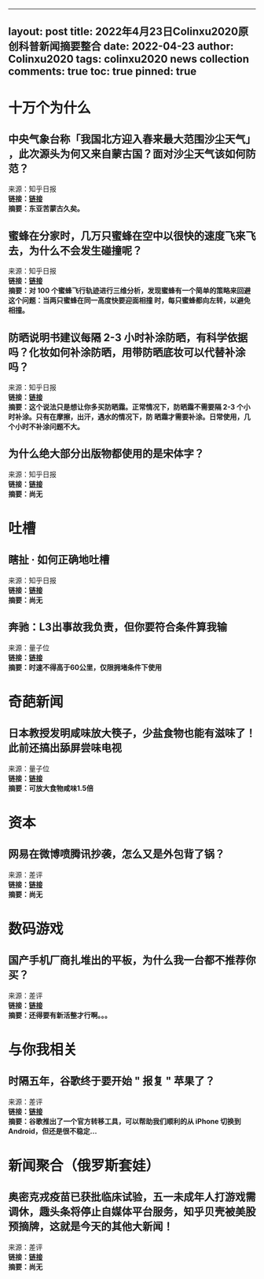 
---
layout: post
title: 2022年4月23日Colinxu2020原创科普新闻摘要整合
date: 2022-04-23
author: Colinxu2020
tags: colinxu2020 news collection
comments: true
toc: true
pinned: true
---
        
# 十万个为什么

## 中央气象台称「我国北方迎入春来最大范围沙尘天气」 ，此次源头为何又来自蒙古国？面对沙尘天气该如何防范？
来源：知乎日报<br>
**链接：[链接](http://daily.zhihu.com/story/9747858)**<br>
**摘要：东亚苦蒙古久矣。**
        
## 蜜蜂在分家时，几万只蜜蜂在空中以很快的速度飞来飞去，为什么不会发生碰撞呢？
来源：知乎日报<br>
**链接：[链接](http://daily.zhihu.com/story/9747846)**<br>
**摘要：对 100 个蜜蜂飞行轨迹进行三维分析，发现蜜蜂有一个简单的策略来回避这个问题：当两只蜜蜂在同一高度快要迎面相撞 时，每只蜜蜂都向左转，以避免相撞。**
        
## 防晒说明书建议每隔 2-3 小时补涂防晒，有科学依据吗？化妆如何补涂防晒，用带防晒底妆可以代替补涂吗？
来源：知乎日报<br>
**链接：[链接](http://daily.zhihu.com/story/9747766)**<br>
**摘要：这个说法只是想让你多买防晒霜。正常情况下，防晒霜不需要隔 2-3 个小时补涂。只有在摩擦，出汗，遇水的情况下，防 晒霜才需要补涂。日常使用，几个小时不补涂问题不大。**
        
## 为什么绝大部分出版物都使用的是宋体字？
来源：知乎日报<br>
**链接：[链接](http://daily.zhihu.com/story/9747778)**<br>
**摘要：尚无**
        
# 吐槽

## 瞎扯 · 如何正确地吐槽
来源：知乎日报<br>
**链接：[链接](http://daily.zhihu.com/story/9747811)**<br>
**摘要：尚无**
        
## 奔驰：L3出事故我负责，但你要符合条件算我输
来源：量子位<br>
**链接：[链接](https://www.qbitai.com/2022/04/34257.html)**<br>
**摘要：时速不得高于60公里，仅限拥堵条件下使用**
        
# 奇葩新闻

## 日本教授发明咸味放大筷子，少盐食物也能有滋味了！此前还搞出舔屏尝味电视
来源：量子位<br>
**链接：[链接](https://www.qbitai.com/2022/04/34264.html)**<br>
**摘要：可放大食物咸味1.5倍**
        
# 资本

## 网易在微博喷腾讯抄袭，怎么又是外包背了锅？
来源：差评<br>
**链接：[链接](http://mp.weixin.qq.com/s?__biz=MzA5NDc1NzQ4MA==&mid=2654026549&idx=1&sn=64c0e584cf26287059879550d6fdd44a)**<br>
**摘要：尚无**
        
# 数码游戏

## 国产手机厂商扎堆出的平板，为什么我一台都不推荐你买？
来源：差评<br>
**链接：[链接](http://mp.weixin.qq.com/s?__biz=MzA5NDc1NzQ4MA==&mid=2654026549&idx=2&sn=a075633b72851cff0afafad823d2fb24)**<br>
**摘要：还得要有新活整才行啊。。。**
        
# 与你我相关

## 时隔五年，谷歌终于要开始 " 报复 " 苹果了？
来源：差评<br>
**链接：[链接](http://mp.weixin.qq.com/s?__biz=MzA5NDc1NzQ4MA==&mid=2654026549&idx=3&sn=af3fc02c475aa18b77b394436f782d20)**<br>
**摘要：谷歌推出了一个官方转移工具，可以帮助我们顺利的从 iPhone 切换到 Android，但还是很不稳定...**
        
# 新闻聚合（俄罗斯套娃）

## 奥密克戎疫苗已获批临床试验，五一未成年人打游戏需调休，趣头条将停止自媒体平台服务，知乎贝壳被美股预摘牌，这就是今天的其他大新闻！
来源：差评<br>
**链接：[链接](http://mp.weixin.qq.com/s?__biz=MzA5NDc1NzQ4MA==&mid=2654026549&idx=6&sn=bf9acd2bcf43b0a8a990230cfc27edb1)**<br>
**摘要：尚无**
        